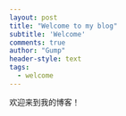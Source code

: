 ```yaml
---
layout: post
title: "Welcome to my blog"
subtitle: 'Welcome'
comments: true
author: "Gump"
header-style: text
tags:
  - welcome
---
```


欢迎来到我的博客！
